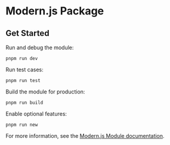 # Modern.js Package

## Get Started

Run and debug the module:

```
pnpm run dev
```

Run test cases:

```
pnpm run test
```

Build the module for production:

```
pnpm run build
```

Enable optional features:

```
pnpm run new
```


For more information, see the [Modern.js Module documentation](https://modernjs.dev/module-tools/en).
